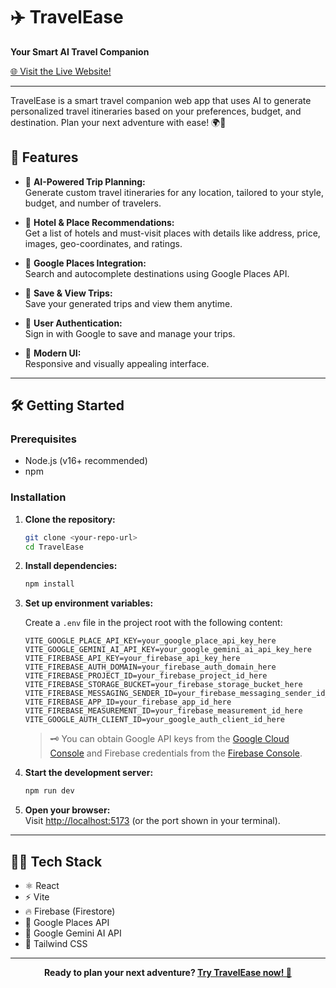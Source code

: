 # ✈️ TravelEase

**Your Smart AI Travel Companion**

[🌐 Visit the Live Website!](https://travel-ease-five.vercel.app/)

---

TravelEase is a smart travel companion web app that uses AI to generate personalized travel itineraries based on your preferences, budget, and destination. Plan your next adventure with ease! 🌍🧳

## 🚀 Features

- 🤖 **AI-Powered Trip Planning:**  
  Generate custom travel itineraries for any location, tailored to your style, budget, and number of travelers.

- 🏨 **Hotel & Place Recommendations:**  
  Get a list of hotels and must-visit places with details like address, price, images, geo-coordinates, and ratings.

- 📍 **Google Places Integration:**  
  Search and autocomplete destinations using Google Places API.

- 💾 **Save & View Trips:**  
  Save your generated trips and view them anytime.

- 🔐 **User Authentication:**  
  Sign in with Google to save and manage your trips.

- 🎨 **Modern UI:**  
  Responsive and visually appealing interface.

---

## 🛠️ Getting Started

### Prerequisites

- Node.js (v16+ recommended)
- npm

### Installation

1. **Clone the repository:**
   ```bash
   git clone <your-repo-url>
   cd TravelEase
   ```

2. **Install dependencies:**
   ```bash
   npm install
   ```

3. **Set up environment variables:**

   Create a `.env` file in the project root with the following content:

   ```env
   VITE_GOOGLE_PLACE_API_KEY=your_google_place_api_key_here
   VITE_GOOGLE_GEMINI_AI_API_KEY=your_google_gemini_ai_api_key_here
   VITE_FIREBASE_API_KEY=your_firebase_api_key_here
   VITE_FIREBASE_AUTH_DOMAIN=your_firebase_auth_domain_here
   VITE_FIREBASE_PROJECT_ID=your_firebase_project_id_here
   VITE_FIREBASE_STORAGE_BUCKET=your_firebase_storage_bucket_here
   VITE_FIREBASE_MESSAGING_SENDER_ID=your_firebase_messaging_sender_id_here
   VITE_FIREBASE_APP_ID=your_firebase_app_id_here
   VITE_FIREBASE_MEASUREMENT_ID=your_firebase_measurement_id_here
   VITE_GOOGLE_AUTH_CLIENT_ID=your_google_auth_client_id_here
   ```

   > 🗝️ You can obtain Google API keys from the [Google Cloud Console](https://console.cloud.google.com/) and Firebase credentials from the [Firebase Console](https://console.firebase.google.com/).

4. **Start the development server:**
   ```bash
   npm run dev
   ```

5. **Open your browser:**  
   Visit [http://localhost:5173](http://localhost:5173) (or the port shown in your terminal).

---


## 🧑‍💻 Tech Stack

- ⚛️ React
- ⚡ Vite
- 🔥 Firebase (Firestore)
- 📍 Google Places API
- 🤖 Google Gemini AI API
- 💨 Tailwind CSS

---

<p align="center">
  <b>Ready to plan your next adventure? <a href="https://travel-ease-five.vercel.app/">Try TravelEase now! 🚀</a></b>
</p>
